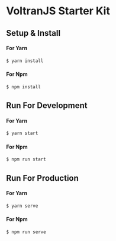 
# VoltranJS Starter Kit


## Setup & Install


#### For Yarn


```sh
$ yarn install
```

####  For Npm

```sh
$ npm install
```

## Run For Development 

#### For Yarn

```sh
$ yarn start
```

####  For Npm

```sh
$ npm run start
```

## Run For Production

#### For Yarn

```sh
$ yarn serve
```

####  For Npm

```sh
$ npm run serve
```
